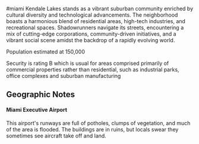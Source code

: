 #miami
Kendale Lakes stands as a vibrant suburban community enriched by cultural diversity and technological advancements. The neighborhood boasts a harmonious blend of residential areas, high-tech industries, and recreational spaces. Shadowrunners navigate its streets, encountering a mix of cutting-edge corporations, community-driven initiatives, and a vibrant social scene amidst the backdrop of a rapidly evolving world.
  
Population estimated at 150,000  
  
Security is rating B which is usual for areas comprised primarily of commercial properties rather than residential, such as industrial parks, office complexes and suburban manufacturing

## Geographic Notes

#### Miami Executive Airport

This airport's runways are full of potholes, clumps of vegetation, and much of the area is flooded. The buildings are in ruins, but locals swear they sometimes see aircraft take off and land.
